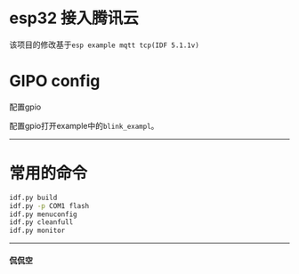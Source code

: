 # esp32 接入腾讯云

该项目的修改基于`esp example mqtt tcp(IDF 5.1.1v)`

# GIPO config
配置gpio

配置gpio打开example中的`blink_exampl`。



----------


# 常用的命令

``` bash
idf.py build
idf.py -p COM1 flash
idf.py menuconfig
idf.py cleanfull
idf.py monitor
```

----------

#### 侃侃空

